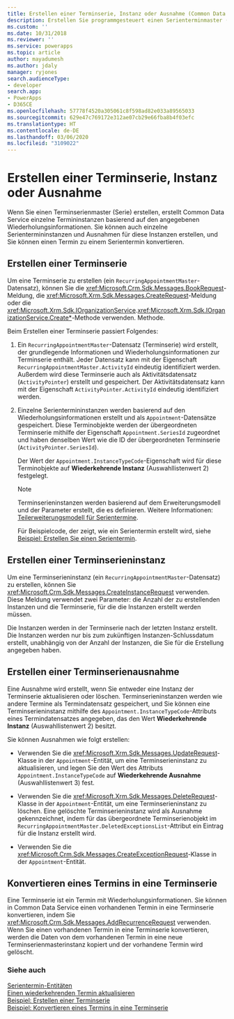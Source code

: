 ```yaml
---
title: Erstellen einer Terminserie, Instanz oder Ausnahme (Common Data Service) | Microsoft-Dokumentation
description: Erstellen Sie programmgesteuert einen Serienterminmaster (Serie), einzelne Serientermininstanzen, Ausnahmen zu diesen Instanzen, oder konvertieren Sie einen Termin in einen Serientermin.
ms.custom: ''
ms.date: 10/31/2018
ms.reviewer: ''
ms.service: powerapps
ms.topic: article
author: mayadumesh
ms.author: jdaly
manager: ryjones
search.audienceType:
- developer
search.app:
- PowerApps
- D365CE
ms.openlocfilehash: 57778f4520a305061c8f598ad82e033a89565033
ms.sourcegitcommit: 629e47c769172e312ae07cb29e66fba8b4f03efc
ms.translationtype: HT
ms.contentlocale: de-DE
ms.lasthandoff: 03/06/2020
ms.locfileid: "3109022"
---
```

# <a name="create-a-recurring-appointment-series-instance-or-exception"></a>Erstellen einer Terminserie, Instanz oder Ausnahme

Wenn Sie einen Terminserienmaster (Serie) erstellen, erstellt Common Data Service einzelne Termininstanzen basierend auf den angegebenen Wiederholungsinformationen. Sie können auch einzelne Serientermininstanzen und Ausnahmen für diese Instanzen erstellen, und Sie können einen Termin zu einem Serientermin konvertieren.  
  
<a name="bkmk_createseries"></a>   

## <a name="create-a-recurring-appointment-series"></a>Erstellen einer Terminserie  

 Um eine Terminserie zu erstellen (ein `RecurringAppointmentMaster`-Datensatz), können Sie die <xref:Microsoft.Crm.Sdk.Messages.BookRequest>-Meldung, die <xref:Microsoft.Xrm.Sdk.Messages.CreateRequest>-Meldung oder die <xref:Microsoft.Xrm.Sdk.IOrganizationService>.<xref:Microsoft.Xrm.Sdk.IOrganizationService.Create*>-Methode verwenden. Methode.  
  
 Beim Erstellen einer Terminserie passiert Folgendes:  
  
1. Ein `RecurringAppointmentMaster`-Datensatz (Terminserie) wird erstellt, der grundlegende Informationen und Wiederholungsinformationen zur Terminserie enthält. Jeder Datensatz kann mit der Eigenschaft `RecurringAppointmentMaster.ActivityId` eindeutig identifiziert werden. Außerdem wird diese Terminserie auch als Aktivitätsdatensatz (`ActivityPointer`) erstellt und gespeichert. Der Aktivitätsdatensatz kann mit der Eigenschaft `ActivityPointer.ActivityId` eindeutig identifiziert werden.  
  
2. Einzelne Serientermininstanzen werden basierend auf den Wiederholungsinformationen erstellt und als `Appointment`-Datensätze gespeichert. Diese Terminobjekte werden der übergeordneten Terminserie mithilfe der Eigenschaft `Appointment.SeriesId` zugeordnet und haben denselben Wert wie die ID der übergeordneten Terminserie (`ActivityPointer.SeriesId`).  
  
    Der Wert der `Appointment.InstanceTypeCode`-Eigenschaft wird für diese Terminobjekte auf **Wiederkehrende Instanz** (Auswahllistenwert 2) festgelegt.  
  
   > [!NOTE]
   >  Terminserieninstanzen werden basierend auf dem Erweiterungsmodell und der Parameter erstellt, die es definieren. Weitere Informationen: [Teilerweiterungsmodell für Serientermine](recurring-appointment-partial-expansion-model.md).  
  
   Für Beispielcode, der zeigt, wie ein Serientermin erstellt wird, siehe [Beispiel: Erstellen Sie einen Serientermin](/dynamics365/customer-engagement/developer/sample-create-retrieve-update-delete-recurring-appointment).  
  
<a name="bkmk_createinstance"></a>   

## <a name="create-a-recurring-appointment-instance"></a>Erstellen einer Terminserieninstanz  
 Um eine Terminserieninstanz (ein `RecurringAppointmentMaster`-Datensatz) zu erstellen, können Sie <xref:Microsoft.Crm.Sdk.Messages.CreateInstanceRequest> verwenden. Diese Meldung verwendet zwei Parameter: die Anzahl der zu erstellenden Instanzen und die Terminserie, für die die Instanzen erstellt werden müssen.  
  
 Die Instanzen werden in der Terminserie nach der letzten Instanz erstellt. Die Instanzen werden nur bis zum zukünftigen Instanzen-Schlussdatum erstellt, unabhängig von der Anzahl der Instanzen, die Sie für die Erstellung angegeben haben.  
  
<a name="bkmk_createexception"></a>   

## <a name="create-a-recurring-appointment-exception"></a>Erstellen einer Terminserienausnahme  
 Eine Ausnahme wird erstellt, wenn Sie entweder eine Instanz der Terminserie aktualisieren oder löschen. Terminserieninstanzen werden wie andere Termine als Termindatensatz gespeichert, und Sie können eine Terminserieninstanz mithilfe des `Appointment.InstanceTypeCode`-Attributs eines Termindatensatzes angegeben, das den Wert **Wiederkehrende Instanz** (Auswahllistenwert 2) besitzt.  
  
 Sie können Ausnahmen wie folgt erstellen:  
  
-   Verwenden Sie die <xref:Microsoft.Xrm.Sdk.Messages.UpdateRequest>-Klasse in der `Appointment`-Entität, um eine Terminserieninstanz zu aktualisieren, und legen Sie den Wert des Attributs `Appointment.InstanceTypeCode` auf **Wiederkehrende Ausnahme** (Auswahllistenwert 3) fest.  
  
-   Verwenden Sie die <xref:Microsoft.Xrm.Sdk.Messages.DeleteRequest>-Klasse in der `Appointment`-Entität, um eine Terminserieninstanz zu löschen. Eine gelöschte Terminserieninstanz wird als Ausnahme gekennzeichnet, indem für das übergeordnete Terminserienobjekt im `RecurringAppointmentMaster.DeletedExceptionsList`-Attribut ein Eintrag für die Instanz erstellt wird.  
  
-   Verwenden Sie die <xref:Microsoft.Crm.Sdk.Messages.CreateExceptionRequest>-Klasse in der `Appointment`-Entität.  
  
<a name="bkmk_convert"></a>   

## <a name="convert-an-appointment-to-a-recurring-appointment"></a>Konvertieren eines Termins in eine Terminserie  
 Eine Terminserie ist ein Termin mit Wiederholungsinformationen. Sie können in Common Data Service einen vorhandenen Termin in eine Terminserie konvertieren, indem Sie <xref:Microsoft.Crm.Sdk.Messages.AddRecurrenceRequest> verwenden. Wenn Sie einen vorhandenen Termin in eine Terminserie konvertieren, werden die Daten von dem vorhandenen Termin in eine neue Terminserienmasterinstanz kopiert und der vorhandene Termin wird gelöscht.  
  
### <a name="see-also"></a>Siehe auch  
 [Serientermin-Entitäten](/dynamics365/customer-engagement/developer/recurring-appointment-entities)   
 [Einen wiederkehrenden Termin aktualisieren](update-recurring-appointment.md)   
 [Beispiel: Erstellen einer Terminserie](/dynamics365/customer-engagement/developer/sample-create-retrieve-update-delete-recurring-appointment)   
 [Beispiel: Konvertieren eines Termins in eine Terminserie](/dynamics365/customer-engagement/developer/sample-convert-appointment-recurring-appointment)
